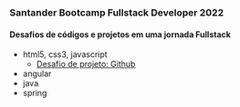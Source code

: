 ### Santander Bootcamp Fullstack Developer 2022

#### Desafios de códigos e projetos em uma jornada Fullstack
- html5, css3, javascript
  - [Desafio de projeto: Github](https://github.com/angelitasantos/dio-desafio-github)  
- angular
- java
- spring
